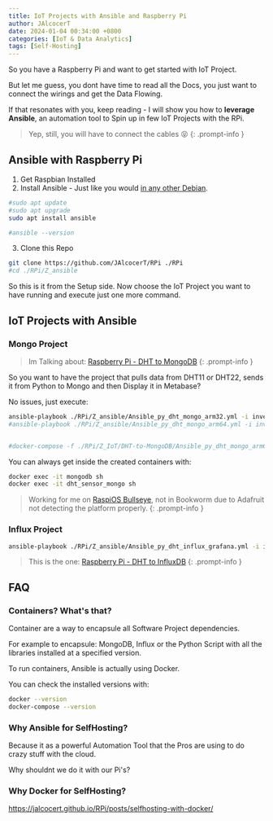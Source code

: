 ```yaml
---
title: IoT Projects with Ansible and Raspberry Pi
author: JAlcocerT
date: 2024-01-04 00:34:00 +0800
categories: [IoT & Data Analytics]
tags: [Self-Hosting]
---
```


So you have a Raspberry Pi and want to get started with IoT Project.

But let me guess, you dont have time to read all the Docs, you just want to connect the wirings and get the Data Flowing.

If that resonates with you, keep reading - I will show you how to **leverage Ansible**, an automation tool to Spin up in few IoT Projects with the RPi.

> Yep, still, you will have to connect the cables 😝
{: .prompt-info }

## Ansible with Raspberry Pi

1. Get Raspbian Installed
2. Install Ansible - Just like you would [in any other Debian](https://jalcocert.github.io/Linux/docs/linux__cloud.md/ansible/#installing-ansible).

```sh
#sudo apt update
#sudo apt upgrade
sudo apt install ansible

#ansible --version
```

3. Clone this Repo

```sh
git clone https://github.com/JAlcocerT/RPi ./RPi
#cd ./RPi/Z_ansible
```

So this is it from the Setup side. Now choose the IoT Project you want to have running and execute just one more command.

## IoT Projects with Ansible

### Mongo Project

> Im Talking about: [Raspberry Pi - DHT to MongoDB](https://jalcocert.github.io/RPi/posts/rpi-iot-dht1122-mongo/)
{: .prompt-info }

So you want to have the project that pulls data from DHT11 or DHT22, sends it from Python to Mongo and then Display it in Metabase?

No issues, just execute:

```sh
ansible-playbook ./RPi/Z_ansible/Ansible_py_dht_mongo_arm32.yml -i inventory.ini #execute Meta Project Playbook
#ansible-playbook ./RPi/Z_ansible/Ansible_py_dht_mongo_arm64.yml -i inventory.ini #execute Meta Project Playbook


#docker-compose -f ./RPi/Z_IoT/DHT-to-MongoDB/Ansible_py_dht_mongo_arm64.yml up -d # Basically it spins up Docker and This Stack
```

You can always get inside the created containers with:

```sh
docker exec -it mongodb sh
docker exec -it dht_sensor_mongo sh
```


> Working for me on [RaspiOS Bullseye](https://downloads.raspberrypi.com/raspios_armhf/images/raspios_armhf-2023-05-03/), not in Bookworm due to Adafruit not detecting the platform properly.
{: .prompt-info }


### Influx Project

```sh
ansible-playbook ./RPi/Z_ansible/Ansible_py_dht_influx_grafana.yml -i inventory.ini #execute Influx Project Playbook
```

> This is the one: [Raspberry Pi - DHT to InfluxDB](https://jalcocert.github.io/RPi/posts/rpi-iot-dht11-influxdb/)
{: .prompt-info }


## FAQ

### Containers? What's that?

Container are a way to encapsule all Software Project dependencies.

For example to encapsule: MongoDB, Influx or the Python Script with all the libraries installed at a specified version.

To run containers, Ansible is actually using Docker.

You can check the installed versions with:

```sh
docker --version
docker-compose --version
```

### Why Ansible for SelfHosting?

Because it as a powerful Automation Tool that the Pros are using to do crazy stuff with the cloud.

Why shouldnt we do it with our Pi's?

### Why Docker for SelfHosting?

<https://jalcocert.github.io/RPi/posts/selfhosting-with-docker/>